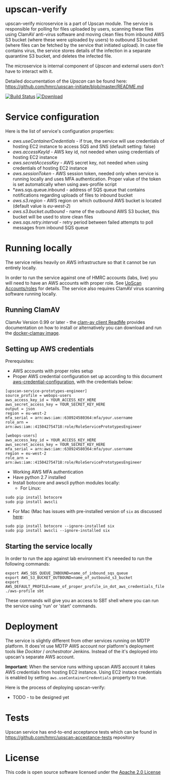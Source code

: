 # upscan-verify

upscan-verify microservice is a part of Upscan module. The service is responsible for polling for files uploaded by
users, scanning these files using ClamAV anti-virus software and moving clean files from inbound AWS S3 bucket (where
these were uploaded by users) to outbound S3 bucket (where files can be fetched by the service that initiated upload).
In case file contains virus, the service stores details of the infection in a separate quarantine S3 bucket, and deletes the infected file.

The microservice is internal component of *Upscan* and external users don't have to interact with it.

Detailed documentation of the *Upscan* can be found here: https://github.com/hmrc/upscan-initiate/blob/master/README.md

[![Build Status](https://travis-ci.org/hmrc/upscan-verify.svg)](https://travis-ci.org/hmrc/upscan-verify) [ ![Download](https://api.bintray.com/packages/hmrc/releases/upscan-verify/images/download.svg) ](https://bintray.com/hmrc/releases/upscan-verify/_latestVersion)

# Service configuration

Here is the list of service's configuration properties:

- *aws.useContainerCredentials* - if true, the service will use credentials of hosting EC2 instance to access SQS and SNS (default setting: false)
- *aws.accessKeyId* - AWS key id, not needed when using credentials of hosting EC2 instance
- *aws.secretAccessKey* - AWS secret key, not needed when using credentials of hosting EC2 instance
- *aws.sessionToken* - AWS session token, needed only when service is running locally and uses MFA authentication. Proper value
of the token is set automatically when using aws-profile script
- *aws.sqs.queue.inbound - address of SQS queue that contains notifications regarding uploads of files to inbound bucket 
- *aws.s3.region* - AWS region on which outbound AWS bucket is located (default value is *eu-west-2*)
- *aws.s3.bucket.outbound* - name of the outbound AWS S3 bucket, this bucket will be used to store clean files
- *aws.sqs.retry.interval* - retry period between failed attempts to poll messages from inbound SQS queue

# Running locally

The service relies heavily on AWS infrastructure so that it cannot be run entirely locally.

In order to run the service against one of HMRC accounts (labs, live) you will need to have an AWS accounts with proper
role. See [UpScan Accounts/roles](https://github.com/hmrc/aws-users/blob/master/AccountLinks.md) for details.
The service also requires ClamAV virus scanning software running locally.

## Running ClamAV

ClamAv Version 0.99 or later - the [clam-av client ReadMe](https://github.com/hmrc/clamav-client) provides documentation on how to install or alternatively you can download and run the [docker-clamav image](https://hub.docker.com/r/mkodockx/docker-clamav).

## Setting up AWS credentials

Prerequisites:
- AWS accounts with proper roles setup
- Proper AWS credential configuration set up according to this document [aws-credential-configuration](https://github.com/hmrc/aws-users), with the credentials below:
```
[upscan-service-prototypes-engineer]
source_profile = webops-users
aws_access_key_id = YOUR_ACCESS_KEY_HERE
aws_secret_access_key = YOUR_SECRET_KEY_HERE
output = json
region = eu-west-2
mfa_serial = arn:aws:iam::638924580364:mfa/your.username
role_arn = arn:aws:iam::415042754718:role/RoleServicePrototypesEngineer

[webops-users]
aws_access_key_id = YOUR_ACCESS_KEY_HERE
aws_secret_access_key = YOUR_SECRET_KEY_HERE
mfa_serial = arn:aws:iam::638924580364:mfa/your.username
region = eu-west-2
role_arn = arn:aws:iam::415042754718:role/RoleServicePrototypesEngineer
```
- Working AWS MFA authentication
- Have python 2.7 installed
- Install botocore and awscli python modules locally:
  - For Linux:
```
sudo pip install botocore
sudo pip install awscli
```
  - For Mac (Mac has issues with pre-installed version of ```six``` as discussed [here](https://github.com/pypa/pip/issues/3165):
```
sudo pip install botocore --ignore-installed six
sudo pip install awscli --ignore-installed six
```

## Starting the service locally

In order to run the app against lab environment it's neeeded to run the following commands:
```
export AWS_SQS_QUEUE_INBOUND=name_of_inbound_sqs_queue
export AWS_S3_BUCKET_OUTBOUND=name_of_outbound_s3_bucket
export AWS_DEFAULT_PROFILE=name_of_proper_profile_in_dot_aws_credentials_file
./aws-profile sbt
```
These commands will give you an access to SBT shell where you can run the service using 'run' or 'start' commands.

# Deployment

The service is slightly different from other services running on MDTP platform.
It does'nt use MDTP AWS account nor platform's deployment tools like *Docktor* / *orchestrator* Jenkins.
Instead of the it's deployed into upscan's separate AWS account.

**Important**: When the service runs withing upscan AWS account it takes AWS credentials
from hosting EC2 instance. Using EC2 instace credentials is enabled by setting `aws.useContainerCredentials` property to true.

Here is the process of deploying upscan-verify:
* TODO - to be designed yet

# Tests

Upscan service has end-to-end acceptance tests which can be found in https://github.com/hmrc/upscan-acceptance-tests repository

# License

This code is open source software licensed under the [Apache 2.0 License]("http://www.apache.org/licenses/LICENSE-2.0.html")

